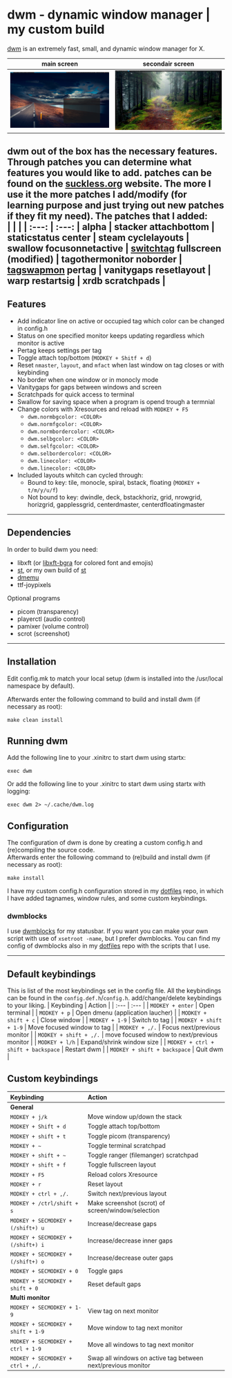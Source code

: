 # dwm - dynamic window manager | my custom build
[dwm](https://dwm.suckless.org/) is an extremely fast, small, and dynamic window manager for X.

| main screen | secondair screen |
| :---: | :---: |
| ![](images/screen1.png) | ![](images/screen2.png) |

dwm out of the box has the necessary features. Through patches you can determine what features you would like to add. patches can be found on the [suckless.org](https://dwm.suckless.org/patches/) website. The more I use it the more patches I add/modify (for learning purpose and just trying out new patches if they fit my need). The patches that I added:  
| | |
| :---: | :---: |
alpha | stacker
attachbottom | staticstatus
center | steam
cyclelayouts | swallow
focusonnetactive | [switchtag](https://github.com/bakkeby/patches/blob/master/dwm/dwm-switchtag-6.2.diff)
fullscreen (modified) | tagothermonitor
noborder | [tagswapmon](https://github.com/bakkeby/patches/blob/master/dwm/dwm-tagswapmon-6.2.diff)
pertag | vanitygaps
resetlayout | warp
restartsig | xrdb
scratchpads | 
---

## Features
+ Add indicator line on active or occupied tag which color can be changed in config.h
+ Status on one specified monitor keeps updating regardless which monitor is active 
+ Pertag keeps settings per tag
+ Toggle attach top/bottom (`MODKEY + Shitf + d`)
+ Reset `nmaster`, `layout`, and `mfact` when last window on tag closes or with keybinding
+ No border when one window or in monocly mode
+ Vanitygaps for gaps between windows and screen
+ Scratchpads for quick access to terminal
+ Swallow for saving space when a program is opend trough a termnial
+ Change colors with Xresources and reload with `MODKEY + F5`
  + `dwm.normbgcolor: <COLOR>`
  + `dwm.normfgcolor: <COLOR>`
  + `dwm.normbordercolor: <COLOR>`
  + `dwm.selbgcolor: <COLOR>`
  + `dwm.selfgcolor: <COLOR>`
  + `dwm.selbordercolor: <COLOR>`
  + `dwm.linecolor: <COLOR>`
  + `dwm.linecolor: <COLOR>`
+ Included layouts whitch can cycled through:
  + Bound to key: tile, monocle, spiral, bstack, floating (`MODKEY + t/m/y/u/f`)
  + Not bound to key: dwindle, deck, bstackhoriz, grid, nrowgrid, horizgrid, gapplessgrid, centerdmaster, centerdfloatingmaster
---

## Dependencies
In order to build dwm you need:
+ libxft (or [libxft-bgra](https://aur.archlinux.org/packages/libxft-bgra/) for colored font and emojis)
+ [st](https://st.suckless.org/), or my own build of [st](https://github.com/arieboven/st)
+ [dmemu](https://tools.suckless.org/dmenu/)
+ ttf-joypixels

Optional programs
+ picom (transparency)
+ playerctl (audio control)
+ pamixer (volume control)
+ scrot (screenshot)
---

## Installation
Edit config.mk to match your local setup (dwm is installed into
the /usr/local namespace by default).

Afterwards enter the following command to build and install dwm (if
necessary as root):

    make clean install


## Running dwm
Add the following line to your .xinitrc to start dwm using startx:

    exec dwm

Or add the following line to your .xinitrc to start dwm using startx with logging:  

    exec dwm 2> ~/.cache/dwm.log


## Configuration
The configuration of dwm is done by creating a custom config.h
and (re)compiling the source code.  
Afterwards enter the following command to (re)build and install dwm (if
necessary as root):

    make install

I have my custom config.h configuration stored in my [dotfiles](https://github.com/arieboven/dotfiles/tree/master/.config/git) repo, in which I have added tagnames, window rules, and some custom keybindings.

### dwmblocks
I use [dwmblocks](https://github.com/torrinfail/dwmblocks) for my statusbar. If you want you can make your own script with use of `xsetroot -name`, but I prefer dwmblocks. You can find my config of dwmblocks also in my [dotfiles](https://github.com/arieboven/dotfiles/tree/master/.config/git) repo with the scripts that I use.

---

## Default keybindings
This is list of the most keybindings set in the config file. All the keybindings can be found in the `config.def.h`/`config.h`. add/change/delete keybindings to your liking. 
| Keybinding | Action |
| :--- | :--- |
| `MODKEY + enter` | Open terminal |
| `MODKEY + p` | Open dmenu (application laucher) |
| `MODKEY + shift + c` | Close window |
| `MODKEY + 1-9` | Switch to tag |
| `MODKEY + shift + 1-9` | Move focused window to tag |
| `MODKEY + ,/.` | Focus next/previous monitor |
| `MODKEY + shift + ,/.` | move focused window to next/previous monitor |
| `MODKEY + l/h` | Expand/shrink window size |
| `MODKEY + ctrl + shift + backspace` | Restart dwm |
| `MODKEY + shift + backspace` | Quit dwm |



## Custom keybindings
| Keybinding | Action |
| :--- | :--- |
|**General**|
| `MODKEY + j/k` | Move window up/down the stack |
| `MODKEY + Shift + d` | Toggle attach top/bottom |
| `MODKEY + shift + t` | Toggle picom (transparency) |
| `MODKEY + ~` | Toggle terminal scratchpad |
| `MODKEY + shift + ~` | Toggle ranger (filemanger) scratchpad |
| `MODKEY + shift + f` | Toggle fullscreen layout |
| `MODKEY + F5` | Reload colors Xresource |
| `MODKEY + r` | Reset layout |
| `MODKEY + ctrl + ,/.` | Switch next/previous layout |
| `MODKEY + /ctrl/shift + s` | Make screenshot (scrot) of screen/window/selection |
| `MODKEY + SECMODKEY + (/shift+) u` | Increase/decrease gaps |
| `MODKEY + SECMODKEY + (/shift+) i` | Increase/decrease inner gaps |
| `MODKEY + SECMODKEY + (/shift+) o` | Increase/decrease outer gaps |
| `MODKEY + SECMODKEY + 0` | Toggle gaps |
| `MODKEY + SECMODKEY + shift + 0` | Reset default gaps |
|**Multi monitor** |
| `MODKEY + SECMODKEY + 1-9` | View tag on next monitor |
| `MODKEY + SECMODKEY + shift + 1-9` | Move window to tag next monitor |
| `MODKEY + SECMODKEY + ctrl + 1-9` | Move all windows to tag next monitor |
| `MODKEY + SECMODKEY + ctrl + ,/.` | Swap all windows on active tag between next/previous monitor |
